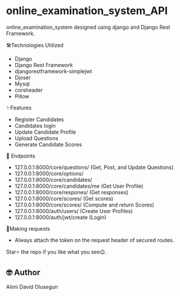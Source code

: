 # online_examination_system_API
online_examination_system designed using django and Django Rest Framework.


  🛠️Technologies Utilized
  * Django
  * Django Rest Framework
  * djangorestframework-simplejwt
  * Djoser
  * Mysql
  * corsheader
  * Pillow
  

  ✨Features
  * Register Candidates
  * Candidates login
  * Update Candidate Profile
  * Upload Questions
  * Generate Candidate Scores
  
  :link: Endpoints
  * 127.0.0.1:8000/core/questions/     (Get, Post, and Update Questions)
  * 127.0.0.1:8000/core/options/
  * 127.0.0.1:8000/core/candidates/
  * 127.0.0.1:8000/core/candidates/me  (Get User Profile)
  * 127.0.0.1:8000/core/respones/      (Get responses)
  * 127.0.0.1:8000/core/scores/        (Get scores)
  * 127.0.0.1:8000/core/scores/        (Compute and return Scores)
  * 127.0.0.1:8000/auth/users/         (Create User Profiles)
  * 127.0.0.1:8000/auth/jwt/create     (Login)
  

  📮Making requests
  * Always attach the token on the request header of secured routes.

Star⭐ the repo if you like what you see😉.

## 🤓 Author
Alimi David Olusegun
